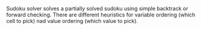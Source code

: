 Sudoku solver solves a partially solved sudoku using simple backtrack or forward checking. There are different heuristics for variable ordering (which cell to pick) nad value ordering (which value to pick). 